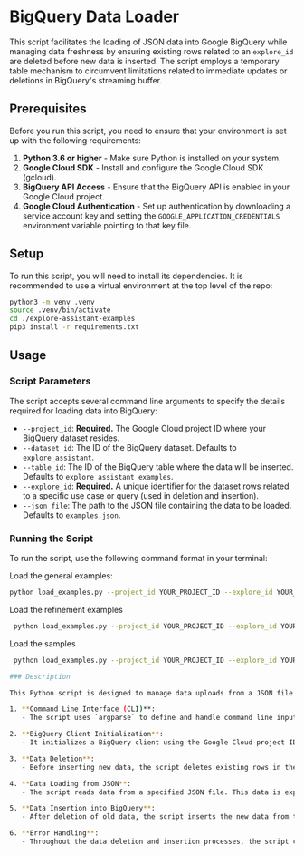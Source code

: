 # BigQuery Data Loader

This script facilitates the loading of JSON data into Google BigQuery while managing data freshness by ensuring existing rows related to an `explore_id` are deleted before new data is inserted. The script employs a temporary table mechanism to circumvent limitations related to immediate updates or deletions in BigQuery's streaming buffer.

## Prerequisites

Before you run this script, you need to ensure that your environment is set up with the following requirements:

1. **Python 3.6 or higher** - Make sure Python is installed on your system.
2. **Google Cloud SDK** - Install and configure the Google Cloud SDK (gcloud).
3. **BigQuery API Access** - Ensure that the BigQuery API is enabled in your Google Cloud project.
4. **Google Cloud Authentication** - Set up authentication by downloading a service account key and setting the `GOOGLE_APPLICATION_CREDENTIALS` environment variable pointing to that key file.

## Setup

To run this script, you will need to install its dependencies. It is recommended to use a virtual environment at the top level of the repo:

```bash
python3 -m venv .venv
source .venv/bin/activate
cd ./explore-assistant-examples
pip3 install -r requirements.txt
```
## Usage

### Script Parameters

The script accepts several command line arguments to specify the details required for loading data into BigQuery:

- `--project_id`: **Required.** The Google Cloud project ID where your BigQuery dataset resides.
- `--dataset_id`: The ID of the BigQuery dataset. Defaults to `explore_assistant`.
- `--table_id`: The ID of the BigQuery table where the data will be inserted. Defaults to `explore_assistant_examples`.
- `--explore_id`: **Required.** A unique identifier for the dataset rows related to a specific use case or query (used in deletion and insertion).
- `--json_file`: The path to the JSON file containing the data to be loaded. Defaults to `examples.json`.

### Running the Script

To run the script, use the following command format in your terminal:

Load the general examples:

```bash
python load_examples.py --project_id YOUR_PROJECT_ID --explore_id YOUR_EXPLORE_ID --table_id explore_assistant_examples --json_file examples.json
```

Load the refinement examples
```bash
 python load_examples.py --project_id YOUR_PROJECT_ID --explore_id YOUR_EXPLORE_ID --table_id explore_assistant_refinement_examples --json_file refinement_examples.json
```

Load the samples

```bash
 python load_examples.py --project_id YOUR_PROJECT_ID --explore_id YOUR_EXPLORE_ID --table_id explore_assistant_samples --column_name samples --json_file samples.json

### Description

This Python script is designed to manage data uploads from a JSON file into a Google BigQuery table, particularly focusing on scenarios where specific entries identified by an `explore_id` need to be refreshed or updated in the dataset.

1. **Command Line Interface (CLI)**:
   - The script uses `argparse` to define and handle command line inputs that specify the Google Cloud project, dataset, and table details, as well as the path to the JSON data file.

2. **BigQuery Client Initialization**:
   - It initializes a BigQuery client using the Google Cloud project ID provided through the CLI. This client facilitates interactions with BigQuery, such as running queries and managing data.

3. **Data Deletion**:
   - Before inserting new data, the script deletes existing rows in the specified BigQuery table that match the given `explore_id`. This is crucial for use cases where the data associated with an `explore_id` needs to be refreshed or updated without duplication.

4. **Data Loading from JSON**:
   - The script reads data from a specified JSON file. This data is expected to be in a format that BigQuery can ingest.

5. **Data Insertion into BigQuery**:
   - After deletion of old data, the script inserts the new data from the JSON file into the BigQuery table. It constructs a SQL `INSERT` statement and executes it using the BigQuery client. Proper parameterization of the query is utilized to safeguard against SQL injection.

6. **Error Handling**:
   - Throughout the data deletion and insertion processes, the script checks for and reports any errors that occur. This is vital for debugging and ensuring data integrity.
